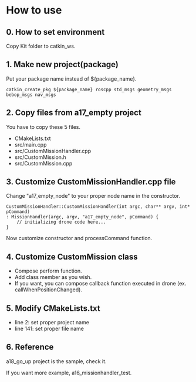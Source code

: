 # How to use

## 0. How to set environment

Copy Kit folder to catkin_ws.

## 1. Make new project(package)

Put your package name instead of ${package_name}.

    catkin_create_pkg ${package_name} roscpp std_msgs geometry_msgs bebop_msgs nav_msgs

## 2. Copy files from a17_empty project

You have to copy these 5 files.

- CMakeLists.txt
- src/main.cpp
- src/CustomMissionHandler.cpp
- src/CustomMission.h
- src/CustomMission.cpp

## 3. Customize CustomMissionHandler.cpp file

Change "a17_empty_node" to your proper node name in the constructor.

```
CustomMissionHandler::CustomMissionHandler(int argc, char** argv, int* pCommand)
: MissionHandler(argc, argv, "a17_empty_node", pCommand) {
    // initializing drone code here...
}
```

Now customize constructor and processCommand function.

## 4. Customize CustomMission class

- Compose perform function.
- Add class member as you wish.
- If you want, you can compose callback function executed in drone (ex. callWhenPositionChanged).

## 5. Modify CMakeLists.txt

- line 2: set proper project name
- line 141: set proper file name

## 6. Reference

a18_go_up project is the sample, check it.

If you want more example,  a16_missionhandler_test.
